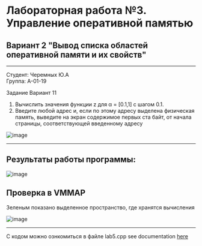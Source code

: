 # Лабораторная работа №3. Управление оперативной памятью
## Вариант 2 "Вывод списка областей оперативной памяти и их свойств"

------------
Студент: Черемных Ю.А  
Группа: А-01-19

Задание
Вариант 11
1. Вычислить значения
функции z для α = [0.1,1] с шагом
0.1.
2. Введите любой адрес и, если по этому адресу
выделена физическая память, выведите на экран
содержимое первых ста байт, от начала страницы,
соответствующей введенному адресу

![image](https://user-images.githubusercontent.com/61864601/168562069-65071bae-449e-4076-b26f-2a3aeb5b83e7.png)

----

## Результаты работы программы:
![image](https://user-images.githubusercontent.com/61864601/168562618-4ddfed47-3bc4-4662-b07f-7cd780f5786a.png)

## Проверка в VMMAP
Зеленым показано выделенное пространство, где хранятся вычисления

![image](https://user-images.githubusercontent.com/61864601/168562849-4a345f5e-80d6-4ea4-9582-32474978159b.png)

----------
С кодом можно ознкомиться в файле lab5.cpp
see documentation [here](./lab5.cpp)
